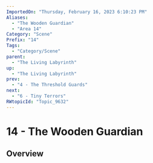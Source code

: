 ```yaml
---
ImportedOn: "Thursday, February 16, 2023 6:10:23 PM"
Aliases:
  - "The Wooden Guardian"
  - "Area 14"
Category: "Scene"
Prefix: "14"
Tags:
  - "Category/Scene"
parent:
  - "The Living Labyrinth"
up:
  - "The Living Labyrinth"
prev:
  - "4 - The Threshold Guards"
next:
  - "6 - Tiny Terrors"
RWtopicId: "Topic_9632"
---
```

# 14 - The Wooden Guardian
## Overview
